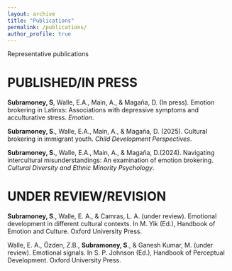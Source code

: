 ```yaml
---
layout: archive
title: "Publications"
permalink: /publications/
author_profile: true
---
```


Representative publications

# PUBLISHED/IN PRESS

**Subramoney, S**, Walle, E.A., Main, A., & Magaña, D. (In press). Emotion brokering in Latinxs: Associations with depressive symptoms and acculturative stress. *Emotion*.

**Subramoney, S**., Walle, E.A., Main, A., & Magaña, D. (2025). Cultural brokering in immigrant youth. *Child Development Perspectives*. 

**Subramoney, S.**, Walle, E.A., Main, A., & Magaña, D.(2024). Navigating intercultural misunderstandings: An examination of emotion brokering. *Cultural Diversity and Ethnic Minority Psychology*.

# UNDER REVIEW/REVISION

**Subramoney, S**., Walle, E. A., & Camras, L. A. (under review). Emotional development in different cultural contexts. In M. Yik (Ed.), Handbook of Emotion and Culture. Oxford University Press.

Walle, E. A., Özden, Z.B., **Subramoney, S**., & Ganesh Kumar, M. (under review). Emotional signals. In S. P. Johnson (Ed.), Handbook of Perceptual Development. Oxford University Press.
